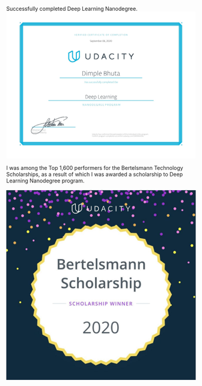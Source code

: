 Successfully completed Deep Learning Nanodegree. <br/>
![Dl](dl_certificate.jpg)

I was among the Top 1,600 performers for the Bertelsmann Technology Scholarships, as a result of which I was awarded a scholarship to Deep Learning Nanodegree program. <br/>   
![B](bl_cer.jpeg)
